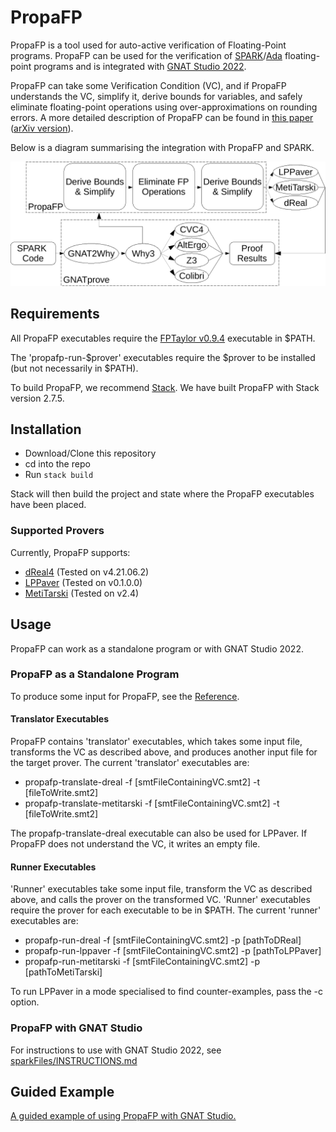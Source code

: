 # PropaFP

PropaFP is a tool used for auto-active verification of Floating-Point programs.
PropaFP can be used for the verification of [SPARK][1]/[Ada][2] floating-point programs and is integrated with [GNAT Studio 2022](https://www.adacore.com/gnatpro/toolsuite/gnatstudio).

PropaFP can take some Verification Condition (VC), and if PropaFP understands the VC, simplify it, derive bounds for variables, and safely eliminate floating-point operations using over-approximations on rounding errors.
A more detailed description of PropaFP can be found in [this paper](https://link.springer.com/chapter/10.1007/978-3-031-17108-6_2) ([arXiv version](https://arxiv.org/abs/2207.00921)).

Below is a diagram summarising the integration with PropaFP and SPARK.

![SPARK + PropaFP](images/SPARK_Toolchain_PropaFP.png)

[1]: https://en.wikipedia.org/wiki/SPARK_(programming_language)
[2]: https://en.wikipedia.org/wiki/Ada_(programming_language)

## Requirements

All PropaFP executables require the [FPTaylor v0.9.4](https://github.com/soarlab/FPTaylor/tree/efbbc83970fe3c9f4cb33fafbbe1050dd18749cd) executable in $PATH.

The 'propafp-run-$prover' executables require the $prover to be installed (but not necessarily in $PATH).

To build PropaFP, we recommend [Stack](https://docs.haskellstack.org/en/stable/README/). We have built PropaFP with Stack version 2.7.5.

## Installation

- Download/Clone this repository
- cd into the repo
- Run `stack build`

Stack will then build the project and state where the PropaFP executables have been placed.

### Supported Provers

Currently, PropaFP supports:

- [dReal4](https://github.com/dreal/dreal4) (Tested on v4.21.06.2)
- [LPPaver](https://github.com/rasheedja/LPPaver) (Tested on v0.1.0.0)
- [MetiTarski](https://www.cl.cam.ac.uk/~lp15/papers/Arith/) (Tested on v2.4)

## Usage

PropaFP can work as a standalone program or with GNAT Studio 2022.

### PropaFP as a Standalone Program

To produce some input for PropaFP, see the [Reference](REFERENCE.md).

#### Translator Executables

PropaFP contains 'translator' executables, which takes some input file, transforms the VC as described above, and produces another input file for the target prover.
The current 'translator' executables are:

- propafp-translate-dreal      -f [smtFileContainingVC.smt2] -t [fileToWrite.smt2]
- propafp-translate-metitarski -f [smtFileContainingVC.smt2] -t [fileToWrite.smt2]

The propafp-translate-dreal executable can also be used for LPPaver.
If PropaFP does not understand the VC, it writes an empty file.

#### Runner Executables

'Runner' executables take some input file, transform the VC as described above, and calls the prover on the transformed VC.
'Runner' executables require the prover for each executable to be in $PATH.
The current 'runner' executables are:

- propafp-run-dreal      -f [smtFileContainingVC.smt2] -p [pathToDReal]
- propafp-run-lppaver    -f [smtFileContainingVC.smt2] -p [pathToLPPaver]
- propafp-run-metitarski -f [smtFileContainingVC.smt2] -p [pathToMetiTarski]

To run LPPaver in a mode specialised to find counter-examples, pass the -c option.

### PropaFP with GNAT Studio

For instructions to use with GNAT Studio 2022, see [sparkFiles/INSTRUCTIONS.md](sparkFiles/INSTRUCTIONS.md)

## Guided Example

[A guided example of using PropaFP with GNAT Studio.](sparkFiles/EXAMPLE.md)
